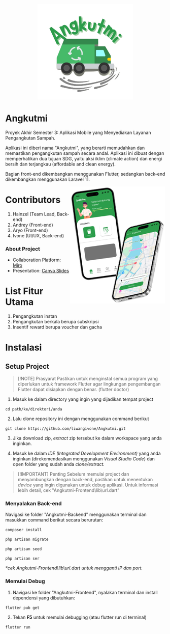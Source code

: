 <p align="center">
  <img src="angkutmi.png" alt="angkutmi :D" width="300px">
</p>

# Angkutmi
Proyek Akhir Semester 3: Aplikasi Mobile yang Menyediakan Layanan Pengangkutan Sampah.

Aplikasi ini diberi nama "Angkutmi", yang berarti memudahkan dan memastikan pengangkutan sampah secara andal. Aplikasi ini dibuat dengan memperhatikan dua tujuan SDG, yaitu aksi iklim (climate action) dan energi bersih dan terjangkau (affordable and clean energy).  

Bagian front-end dikembangkan menggunakan Flutter, sedangkan back-end dikembangkan menggunakan Laravel 11.

<img src="preview.png" alt="angkutmi :D" width="300px" align="right">

# Contributors
1. Hainzel (Team Lead, Back-end)
2. Andrey (Front-end)
3. Aryo (Front-end)
4. Ivone (UI/UX, Back-end)

### About Project
- Collaboration Platform: [Miro](https://miro.com/app/board/uXjVLFhVRow=/?share_link_id=7465868604)
- Presentation: [Canva Slides](https://www.canva.com/design/DAGc0Auv6Xg/vOSq1if2M2HASWHyMVqwtw/view)

# List Fitur Utama
1. Pengangkutan instan
2. Pengangkutan berkala berupa subskripsi
3. Insentif reward berupa voucher dan gacha

# Instalasi
## Setup Project
> [!NOTE] Prasyarat
> Pastikan untuk menginstal semua program yang diperlukan untuk framework Flutter agar lingkungan pengembangan Flutter dapat disiapkan dengan benar. (flutter doctor)

1. Masuk ke dalam directory yang ingin yang dijadikan tempat project 
```
cd path/ke/direktori/anda
```
2. Lalu clone repository ini dengan menggunakan command berikut
```
git clone https://github.com/liwangivone/Angkutmi.git
```
3. Jika download zip, *extract* zip tersebut ke dalam workspace yang anda inginkan.

4. Masuk ke dalam *IDE (Integrated Development Environment)* yang anda inginkan (direkomendasikan menggunakan *Visual Studio Code*) dan open folder yang sudah anda *clone/extract.*

> [!IMPORTANT] Penting
> Sebelum memulai project dan menyambungkan dengan back-end, pastikan untuk menentukan *device* yang ingin digunakan untuk debug aplikasi. Untuk informasi lebih detail, cek "Angkutmi-Frontend\lib\url.dart"

### Menyalakan Back-end
Navigasi ke folder "Angkutmi-Backend" menggunakan terminal dan masukkan command berikut secara berurutan:
```
composer install
```
```
php artisan migrate
```
```
php artisan seed
```
```
php artisan ser
```
*\*cek Angkutmi-Frontend\lib\url.dart untuk mengganti IP dan port.*

### Memulai Debug
1. Navigasi ke folder "Angkutmi-Frontend", nyalakan terminal dan install dependensi yang dibutuhkan:
```
flutter pub get
```
2. Tekan **F5** untuk memulai debugging (atau flutter run di terminal)
```
flutter run
```
